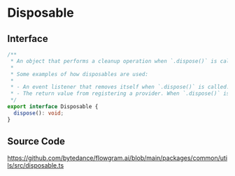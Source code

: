 # Disposable

## Interface

```ts
/**
 * An object that performs a cleanup operation when `.dispose()` is called.
 *
 * Some examples of how disposables are used:
 *
 * - An event listener that removes itself when `.dispose()` is called.
 * - The return value from registering a provider. When `.dispose()` is called, the provider is unregistered.
 */
export interface Disposable {
  dispose(): void;
}
```

## Source Code

https://github.com/bytedance/flowgram.ai/blob/main/packages/common/utils/src/disposable.ts
